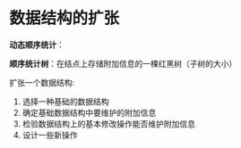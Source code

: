 # 数据结构的扩张

**动态顺序统计**：

**顺序统计树**：在结点上存储附加信息的一棵红黑树（子树的大小）

扩张一个数据结构:

1. 选择一种基础的数据结构
2. 确定基础数据结构中要维护的附加信息
3. 检验数据结构上的基本修改操作能否维护附加信息
4. 设计一些新操作